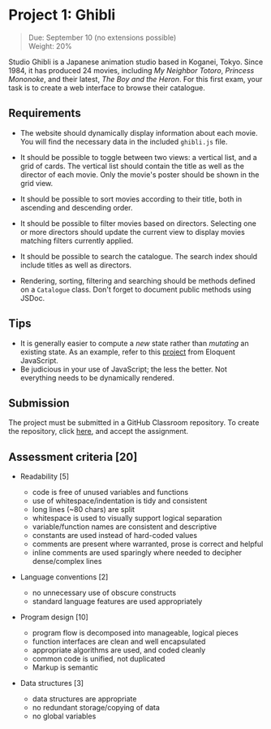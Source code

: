 # Project 1: Ghibli

> Due: September 10 (no extensions possible) \
> Weight: 20%

Studio Ghibli is a Japanese animation studio based in Koganei, Tokyo.
Since 1984, it has produced 24 movies, including *My Neighbor Totoro*,
*Princess Mononoke*, and their latest, *The Boy and the Heron*. For this
first exam, your task is to create a web interface to browse their
catalogue.

## Requirements

-   The website should dynamically display information about each movie.
    You will find the necessary data in the included `ghibli.js` file.

-   It should be possible to toggle between two views: a vertical list,
    and a grid of cards. The vertical list should contain the title as
    well as the director of each movie. Only the movie's poster should
    be shown in the grid view.

-   It should be possible to sort movies according to their title, both
    in ascending and descending order.

-   It should be possible to filter movies based on directors. Selecting
    one or more directors should update the current view to display
    movies matching filters currently applied.

-   It should be possible to search the catalogue. The search index
    should include titles as well as directors.

-   Rendering, sorting, filtering and searching should be methods
    defined on a `Catalogue` class. Don't forget to document public
    methods using JSDoc.

## Tips

-   It is generally easier to compute a *new* state rather than
    *mutating* an existing state. As an example, refer to this
    [project][Robot] from Eloquent JavaScript.
-   Be judicious in your use of JavaScript; the less the better. Not
    everything needs to be dynamically rendered.

[Robot]: https://eloquentjavascript.net/07_robot.html

## Submission

The project must be submitted in a GitHub Classroom repository. To
create the repository, click [here][], and accept the assignment.

[here]: https://classroom.github.com/a/AbyhhiNl

## Assessment criteria [20]

-   Readability [5]

    -   code is free of unused variables and functions
    -   use of whitespace/indentation is tidy and consistent
    -   long lines (~80 chars) are split
    -   whitespace is used to visually support logical separation
    -   variable/function names are consistent and descriptive
    -   constants are used instead of hard-coded values
    -   comments are present where warranted, prose is correct and
        helpful
    -   inline comments are used sparingly where needed to decipher
        dense/complex lines

-   Language conventions [2]

    -   no unnecessary use of obscure constructs 
    -   standard language features are used appropriately

-   Program design [10]

    -   program flow is decomposed into manageable, logical pieces
    -   function interfaces are clean and well encapsulated
    -   appropriate algorithms are used, and coded cleanly
    -   common code is unified, not duplicated
    -   Markup is semantic

-   Data structures [3]

    -   data structures are appropriate
    -   no redundant storage/copying of data
    -   no global variables


